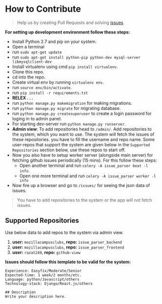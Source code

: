 # How to Contribute
> Help us by creating Pull Requests and solving [issues](https://github.com/mozillacampusclubs/issue_parser_backend/issues).

**For setting up development environment follow these steps:**
- Install Python 2.7 and pip on your system.
- Open a terminal
- run `sudo apt-get update`
- run `sudo apt-get install python-pip python-dev mysql-server libmysqlclient-dev`
- Install virtualenv using cmd `pip install virtualenv`.
- Clone this repo.
- cd into the repo.
- Create virtual env by running `virtualenv env`.
- run `source env/bin/activate`.
- run `pip install -r requirements.txt`
- **RELEX . . .**
- run `python manage.py makemigration` for making migrations.
- run `python manage.py migrate` for migrating database.
- run `python manage.py createsuperuser` to create a login password for loging in to admin panel.
- For starting dev-server run `python manage.py runserver`.
- **Admin view**: To add repositories head to `/admin/`. Add repositories to the system, which you want to use. The system will fetch the issues of these repositories. you have to fill the username and repo name. Some user-repos that support the system are given below in the `Supported Repositories` section below, use these repos to start off.
- Now you also have to setup worker server (alongside main server) for fetching github issues periodically (15 mins). For this follow these steps:
    - Open another terminal and run `celery -A issue_parser beat -l info`.
    - Open one more terminal and run `celery -A issue_parser worker -l info`
- Now fire up a browser and go to `/issues/` for seeing the json data of issues.
> You have to add repositories to the system or the app will not fetch issues.

## Supported Repositories
Use below data to add repos to the system via admin view.
1. **user:** `mozillacampusclubs`, **repo:** `issue_parser_backend`
2. **user:** `mozillacampusclubs`, **repo:** `issue_parser_frontend`
3. **user:** `razat249`, **repo:** `github-view`

**Issues should follow this template to be valid for the system:**
```
Experience: Easyfix/Moderate/Senior
Expected-time: 1 week/2 months/etc.
Language: python/Javascript/others
Technology-stack: Django/React.js/others

## Description
Write your description here.
```
